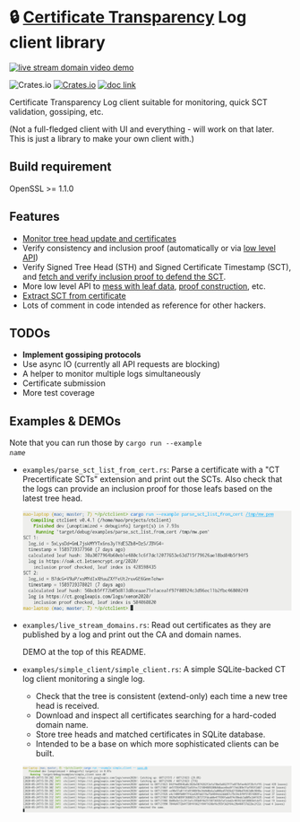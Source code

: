 # &#x1F512; [Certificate Transparency](https://www.certificate-transparency.org/) Log client library

[![live stream domain video demo](./readme_img/demo.gif)](./examples/live_stream_domains.rs)

![Crates.io](https://img.shields.io/crates/l/ctclient)&nbsp;[![Crates.io](https://img.shields.io/crates/v/ctclient)](https://crates.io/crates/ctclient)&nbsp;[![doc link](https://docs.rs/ctclient/badge.svg)](https://docs.rs/ctclient)

Certificate Transparency Log client suitable for monitoring, quick SCT validation, gossiping, etc.

(Not a full-fledged client with UI and everything - will work on that later. This is just a library to make your own client with.)

## Build requirement

OpenSSL >= 1.1.0

## Features

* [Monitor tree head update and certificates](https://docs.rs/ctclient/0.4/ctclient/struct.CTClient.html)
* Verify consistency and inclusion proof (automatically or via [low level API](https://docs.rs/ctclient/0.4/ctclient/internal/index.html#functions))
* Verify Signed Tree Head (STH) and Signed Certificate Timestamp (SCT), and [fetch and verify inclusion proof to defend the SCT](https://docs.rs/ctclient/0.4/ctclient/struct.CTClient.html#method.check_inclusion_proof_for_sct).
* More low level API to [mess with leaf data](https://docs.rs/ctclient/0.4/ctclient/internal/struct.Leaf.html#fields), [proof construction](https://docs.rs/ctclient/0.4/ctclient/internal/fn.consistency_proof_parts.html), etc.
* [Extract SCT from certificate](https://docs.rs/ctclient/0.4/ctclient/struct.SignedCertificateTimestamp.html#method.from_cert_sct_extension)
* Lots of comment in code intended as reference for other hackers.

## TODOs

* **Implement gossiping protocols**
* Use async IO (currently all API requests are blocking)
* A helper to monitor multiple logs simultaneously
* Certificate submission
* More test coverage

## Examples & DEMOs

Note that you can run those by <code>cargo run --example <i>name</i></code>

* `examples/parse_sct_list_from_cert.rs`: Parse a certificate with a "CT Precertificate SCTs" extension and print out the SCTs. Also check that the logs can provide an inclusion proof for those leafs based on the latest tree head.

	![screenshot](readme_img/example_parse_sct_list_from_cert.png)

* `examples/live_stream_domains.rs`: Read out certificates as they are published by a log and print out the CA and domain names.

	DEMO at the top of this README.

* `examples/simple_client/simple_client.rs`: A simple SQLite-backed CT log client monitoring a single log.

	* Check that the tree is consistent (extend-only) each time a new tree head is received.
	* Download and inspect all certificates searching for a hard-coded domain name.
	* Store tree heads and matched certificates in SQLite database.
	* Intended to be a base on which more sophisticated clients can be built.

	![screenshot](readme_img/example_simple_client.png)
